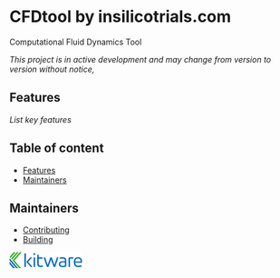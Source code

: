 CFDtool by insilicotrials.com
================================

Computational Fluid Dynamics Tool

_This project is in active development and may change from version to version without notice,_

## Features

_List key features_


## Table of content

* [Features](#features)
* [Maintainers](#maintainers)


## Maintainers

* [Contributing](CONTRIBUTING.md)
* [Building](BUILD.md)


![CFDtool by insilicotrials.com](Applications/CFDtoolApp/Resources/Images/LogoFull.png?raw=true)

